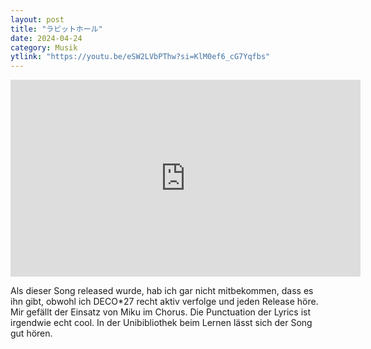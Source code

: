 ```yaml
---
layout: post
title: "ラビットホール"
date: 2024-04-24
category: Musik
ytlink: "https://youtu.be/eSW2LVbPThw?si=KlM0ef6_cG7Yqfbs"
---
```


<iframe width="560" height="315" src="https://www.youtube.com/embed/eSW2LVbPThw?si=gFp65R1nSybyP2y9&amp;controls=1" title="YouTube video player" frameborder="0" allow="accelerometer; autoplay; clipboard-write; encrypted-media; gyroscope; picture-in-picture; web-share" referrerpolicy="strict-origin-when-cross-origin" allowfullscreen></iframe>

Als dieser Song released wurde, hab ich gar nicht mitbekommen, dass es ihn gibt, obwohl ich DECO*27 recht aktiv verfolge
und jeden Release höre. Mir gefällt der Einsatz von Miku im Chorus. Die Punctuation der Lyrics ist irgendwie echt cool.
In der Unibibliothek beim Lernen lässt sich der Song gut hören. 